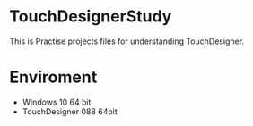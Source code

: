 # TouchDesignerStudy
This is Practise projects files for understanding TouchDesigner.
# Enviroment
* Windows 10 64 bit
* TouchDesigner 088 64bit
